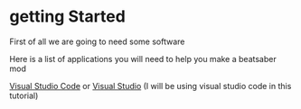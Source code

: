 # getting Started

First of all we are going to need some software

Here is a list of applications you will need to help you make a beatsaber mod

[Visual Studio Code](https://code.visualstudio.com/) or [Visual Studio](https://visualstudio.microsoft.com/) (I will be using visual studio code in this tutorial)


